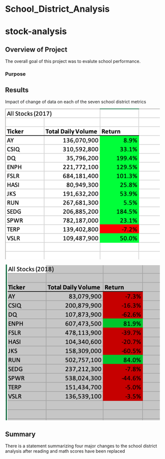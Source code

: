 # School_District_Analysis

# stock-analysis


## Overview of Project

The overall goal of this project was to evalute school performance. 

### Purpose

 

## Results

Impact of change of data on each of the seven school district metrics 

![2017 result](https://github.com/roomasa/stock-analysis/blob/main/2017.png)

![2018](https://github.com/roomasa/stock-analysis/blob/main/2018.png) 
 

## Summary

There is a statement summarizing four major changes to the school district analysis after reading and math scores have been replaced 

